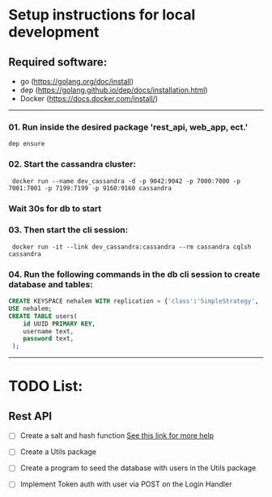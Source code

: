 
# Setup instructions for local development 

## Required software: 
- go (https://golang.org/doc/install)
- dep (https://golang.github.io/dep/docs/installation.html)
- Docker (https://docs.docker.com/install/)

--- 

### 01. Run inside the desired package 'rest_api, web_app, ect.'
`dep ensure`

### 02. Start the cassandra cluster:
` docker run --name dev_cassandra -d -p 9042:9042 -p 7000:7000 -p 7001:7001 -p 7199:7199 -p 9160:9160 cassandra`

### Wait 30s for db to start 

### 03. Then start the cli session:
` docker run -it --link dev_cassandra:cassandra --rm cassandra cqlsh cassandra`

### 04. Run the following commands in the db cli session to create database and tables:
```sql
CREATE KEYSPACE nehalem WITH replication = {'class':'SimpleStrategy', 'replication_factor' : 1};
USE nehalem;
CREATE TABLE users(
    id UUID PRIMARY KEY,
    username text,
    password text,
 ); 
```

---
# TODO List:

## Rest API
-[ ] Create a salt and hash function [See this link for more help](https://medium.com/@jcox250/password-hash-salt-using-golang-b041dc94cb72)
-[ ] Create a Utils package 
-[ ] Create a program to seed the database with users in the Utils package  
-[ ] Implement Token auth with user via POST on the Login Handler


